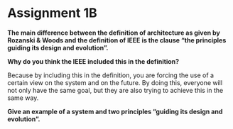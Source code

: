 # Assignment 1B

**The main difference between the definition of architecture as given by Rozanski & Woods and the definition of IEEE is the clause “the principles guiding its design and evolution”.**

**Why do you think the IEEE included this in the definition?**

Because by including this in the definition, you are forcing the use of a certain view on the system and on the future. By doing this, everyone will not only have the same goal, but they are also trying to achieve this in the same way.

**Give an example of a system and two principles “guiding its design and evolution”.**

